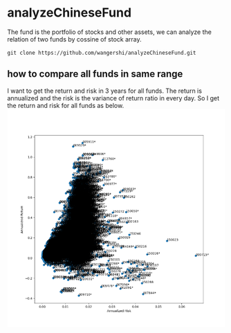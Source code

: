 # analyzeChineseFund
The fund is the portfolio of stocks and other assets, we can analyze the relation of two funds by cossine of stock array.

```
git clone https://github.com/wangershi/analyzeChineseFund.git
```

## how to compare all funds in same range
I want to get the return and risk in 3 years for all funds.
The return is annualized and the risk is the variance of return ratio in every day.
So I get the return and risk for all funds as below.
![](image/risk_return_noWatchlist_addAdjustedFund.png)